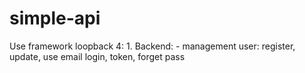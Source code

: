 # simple-api
Use framework loopback 4: 1. Backend: - management user: register, update, use email login, token, forget pass 
